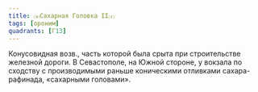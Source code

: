 ```yaml
---
title: ⒜Сахарная Головка II⒵
tags: [ороним]
quadrants: [Г13]
---
```


Конусовидная возв., часть которой была срыта при строительстве железной дороги.
В Севастополе, на Южной стороне, у вокзала по сходству с производимыми раньше
коническими отливками сахара-рафинада, «сахарными головами».
